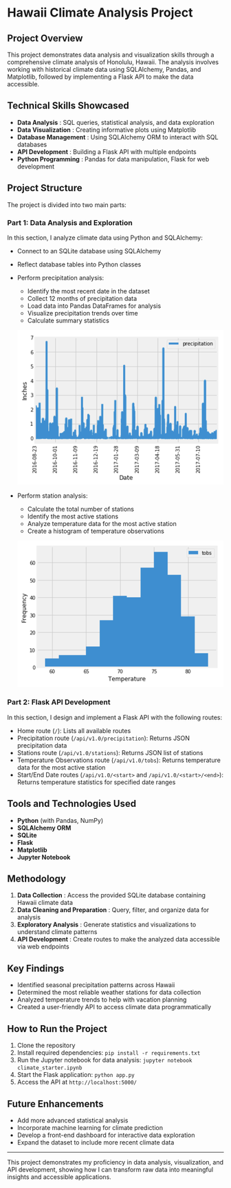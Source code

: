 
# Hawaii Climate Analysis Project

## Project Overview

This project demonstrates data analysis and visualization skills through a comprehensive climate analysis of Honolulu, Hawaii. The analysis involves working with historical climate data using SQLAlchemy, Pandas, and Matplotlib, followed by implementing a Flask API to make the data accessible.

## Technical Skills Showcased

* **Data Analysis** : SQL queries, statistical analysis, and data exploration
* **Data Visualization** : Creating informative plots using Matplotlib
* **Database Management** : Using SQLAlchemy ORM to interact with SQL databases
* **API Development** : Building a Flask API with multiple endpoints
* **Python Programming** : Pandas for data manipulation, Flask for web development

## Project Structure

The project is divided into two main parts:

### Part 1: Data Analysis and Exploration

In this section, I analyze climate data using Python and SQLAlchemy:

* Connect to an SQLite database using SQLAlchemy
* Reflect database tables into Python classes
* Perform precipitation analysis:

  * Identify the most recent date in the dataset
  * Collect 12 months of precipitation data
  * Load data into Pandas DataFrames for analysis
  * Visualize precipitation trends over time
  * Calculate summary statistics

  ![1741318557296](image/README/Histogram_README.md_image.png)
* Perform station analysis:

  * Calculate the total number of stations
  * Identify the most active stations
  * Analyze temperature data for the most active station
  * Create a histogram of temperature observations

  ![1741318534085](image/README/Second_diagram.png)

### Part 2: Flask API Development

In this section, I design and implement a Flask API with the following routes:

* Home route (`/`): Lists all available routes
* Precipitation route (`/api/v1.0/precipitation`): Returns JSON precipitation data
* Stations route (`/api/v1.0/stations`): Returns JSON list of stations
* Temperature Observations route (`/api/v1.0/tobs`): Returns temperature data for the most active station
* Start/End Date routes (`/api/v1.0/<start>` and `/api/v1.0/<start>/<end>`): Returns temperature statistics for specified date ranges

## Tools and Technologies Used

* **Python** (with Pandas, NumPy)
* **SQLAlchemy ORM**
* **SQLite**
* **Flask**
* **Matplotlib**
* **Jupyter Notebook**

## Methodology

1. **Data Collection** : Access the provided SQLite database containing Hawaii climate data
2. **Data Cleaning and Preparation** : Query, filter, and organize data for analysis
3. **Exploratory Analysis** : Generate statistics and visualizations to understand climate patterns
4. **API Development** : Create routes to make the analyzed data accessible via web endpoints

## Key Findings

* Identified seasonal precipitation patterns across Hawaii
* Determined the most reliable weather stations for data collection
* Analyzed temperature trends to help with vacation planning
* Created a user-friendly API to access climate data programmatically

## How to Run the Project

1. Clone the repository
2. Install required dependencies: `pip install -r requirements.txt`
3. Run the Jupyter notebook for data analysis: `jupyter notebook climate_starter.ipynb`
4. Start the Flask application: `python app.py`
5. Access the API at `http://localhost:5000/`

## Future Enhancements

* Add more advanced statistical analysis
* Incorporate machine learning for climate prediction
* Develop a front-end dashboard for interactive data exploration
* Expand the dataset to include more recent climate data

---

This project demonstrates my proficiency in data analysis, visualization, and API development, showing how I can transform raw data into meaningful insights and accessible applications.
